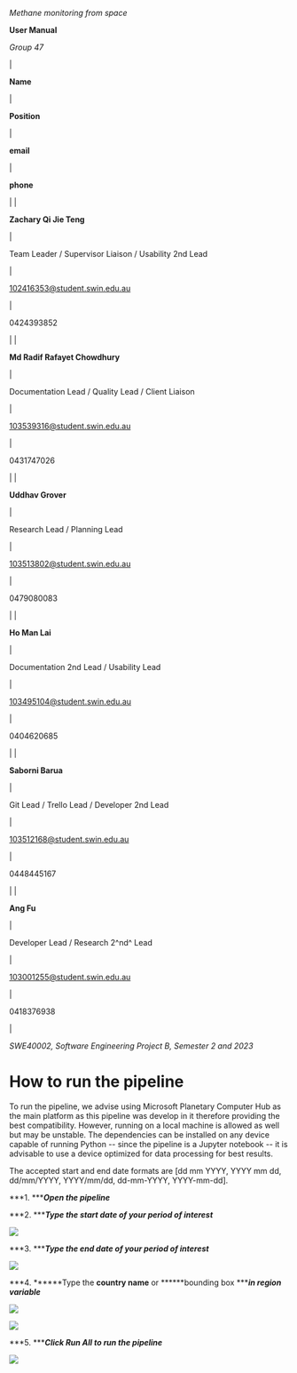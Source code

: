 *Methane monitoring from space*

**User Manual**

*Group 47*

|

**Name**

 |

**Position**

 |

**email**

 |

**phone**

 |
|

**Zachary Qi Jie Teng**

 |

Team Leader / Supervisor Liaison / Usability 2nd Lead

 |

<102416353@student.swin.edu.au>

 |

0424393852

 |
|

**Md Radif Rafayet Chowdhury**

 |

Documentation Lead / Quality Lead / Client Liaison

 |

<103539316@student.swin.edu.au>

 |

0431747026

 |
|

**Uddhav Grover**

 |

Research Lead / Planning Lead

 |

<103513802@student.swin.edu.au>

 |

0479080083

 |
|

**Ho Man Lai**

 |

Documentation 2nd Lead / Usability Lead

 |

<103495104@student.swin.edu.au>

 |

0404620685

 |
|

**Saborni Barua**

 |

Git Lead / Trello Lead / Developer 2nd Lead

 |

<103512168@student.swin.edu.au>

 |

0448445167

 |
|

**Ang Fu**

 |

Developer Lead / Research 2^nd^ Lead

 |

<103001255@student.swin.edu.au>

 |

0418376938

 |

*SWE40002, Software Engineering Project B, Semester 2 and 2023*

How to run the pipeline
=======================

To run the pipeline, we advise using Microsoft Planetary Computer Hub as the main platform as this pipeline was develop in it therefore providing the best compatibility. However, running on a local machine is allowed as well but may be unstable. The dependencies can be installed on any device capable of running Python -- since the pipeline is a Jupyter notebook -- it is advisable to use a device optimized for data processing for best results.

The accepted start and end date formats are [dd mm YYYY, YYYY mm dd, dd/mm/YYYY, YYYY/mm/dd, dd-mm-YYYY, YYYY-mm-dd].

***1. ******Open the pipeline***

***2. ******Type the start date of your period of interest***

![](file:///C:/Users/Joshua/AppData/Local/Temp/msohtmlclip1/01/clip_image001.png)

***3. ******Type the end date of your period of interest***

![](file:///C:/Users/Joshua/AppData/Local/Temp/msohtmlclip1/01/clip_image002.png)

***4. ******Type the ******country name****** or ******bounding box ******in region variable***

![](file:///C:/Users/Joshua/AppData/Local/Temp/msohtmlclip1/01/clip_image003.png)

![](file:///C:/Users/Joshua/AppData/Local/Temp/msohtmlclip1/01/clip_image005.png)

***5. ******Click Run All to run the pipeline***

![](file:///C:/Users/Joshua/AppData/Local/Temp/msohtmlclip1/01/clip_image007.png)